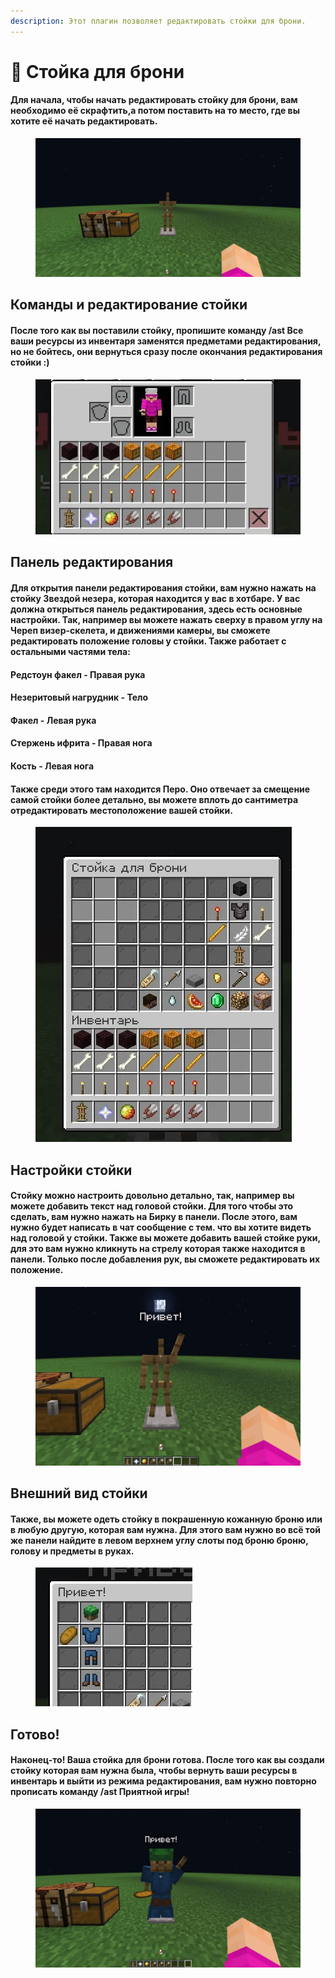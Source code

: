 ```yaml
---
description: Этот плагин позволяет редактировать стойки для брони.
---
```


# 🧥 Стойка для брони

#### Для начала, чтобы начать редактировать стойку для брони, вам необходимо её скрафтить,а потом поставить на то место, где вы хотите её начать редактировать.

<figure><img src="../.gitbook/assets/M9QCxiUdfHY.webp" alt=""><figcaption></figcaption></figure>

## Команды и редактирование стойки

#### После того как вы поставили стойку, пропишите команду /ast Все ваши ресурсы из инвентаря заменятся предметами редактирования, но не бойтесь, они вернуться сразу после окончания редактирования стойки :)

<figure><img src="../.gitbook/assets/P3PAhJQu8m0.webp" alt=""><figcaption></figcaption></figure>

## Панель редактирования&#x20;

#### Для открытия панели редактирования стойки, вам нужно нажать на стойку Звездой незера, которая находится у вас в хотбаре. У вас должна открыться панель редактирования, здесь есть основные настройки. Так, например вы можете нажать сверху в правом углу на Череп визер-скелета, и движениями камеры, вы сможете редактировать положение головы у стойки. Также работает с остальными частями тела:&#x20;

#### Редстоун факел - Правая рука&#x20;

#### Незеритовый нагрудник - Тело&#x20;

#### Факел - Левая рука

#### &#x20;Стержень ифрита - Правая нога

#### &#x20;Кость - Левая нога&#x20;

#### Также среди этого там находится Перо. Оно отвечает за смещение самой стойки более детально, вы можете вплоть до сантиметра отредактировать местоположение вашей стойки.

<figure><img src="../.gitbook/assets/wpfR2CaYDhM.webp" alt=""><figcaption></figcaption></figure>

## Настройки стойки&#x20;

#### Стойку можно настроить довольно детально, так, например вы можете добавить текст над головой стойки. Для того чтобы это сделать, вам нужно нажать на Бирку в панели. После этого, вам нужно будет написать в чат сообщение с тем. что вы хотите видеть над головой у стойки. Также вы можете добавить вашей стойке руки, для это вам нужно кликнуть на стрелу которая также находится в панели. Только после добавления рук, вы сможете редактировать их положение.

<figure><img src="../.gitbook/assets/rTgpMSNFCvI.webp" alt=""><figcaption></figcaption></figure>

## Внешний вид стойки

#### Также, вы можете одеть стойку в покрашенную кожанную броню или в любую другую, которая вам нужна. Для этого вам нужно во всё той же панели найдите в левом верхнем углу слоты под броню броню, голову и предметы в руках.

<figure><img src="../.gitbook/assets/bpXtxoO5ueg (3).webp" alt=""><figcaption></figcaption></figure>

## Готово!

#### Наконец-то! Ваша стойка для брони готова. После того как вы создали стойку которая вам нужна была, чтобы вернуть ваши ресурсы в инвентарь и выйти из режима редактирования, вам нужно повторно прописать команду /ast Приятной игры!

<figure><img src="../.gitbook/assets/3CCbFTzdlIA (3).webp" alt=""><figcaption></figcaption></figure>
